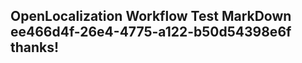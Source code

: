 <properties
ms.topic="hero-topic"
ms.test1="hero-topic"
ms.test2="test"/>

## OpenLocalization Workflow Test MarkDown ee466d4f-26e4-4775-a122-b50d54398e6f thanks!
